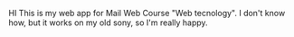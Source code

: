 HI
This is my web app for Mail Web Course "Web tecnology".
I don't know how, but it works on my old sony, so I'm really happy. 


